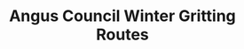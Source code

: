 ---
schema: default
title: Angus Council Winter Gritting Routes
organization: Angus Council
notes: >-
    Angus road network prioritised into three categories for winter maintenance.
resources:
  - name: Angus Council Winter Gritting Routes WMS
  - url: >-
      http://data.angus.gov.uk/geoserver/inspire/inspire:rds_grittingroutes/wms?service=WMS&request=GetMap
  - format: WMS

  - name: Angus Council Winter Gritting Routes KML
  - url: >-
      http://data.angus.gov.uk/geoserver/inspire/wms/kml?layers=inspire:rds_grittingroutes&mode=download
  - format: KML

  - name: Angus Council Winter Gritting Routes GEOJSON
  - url: >-
      http://data.angus.gov.uk/geoserver/inspire/ows?service=WFS&version=1.0.0&request=GetFeature&typeName=inspire:rds_grittingroutes&outputFormat=application%2Fjson&srsName=EPSG:3857
  - format: GEOJSON
license: UK Open Government Licence (OGL)
category:

  - economy
  - gritting
  - local government
  - roads
  - winter maintenance
maintainer: Angus Council
maintainer_email: someone@example.com
---